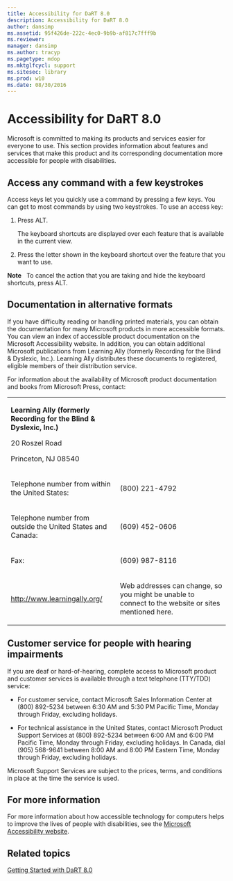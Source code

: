 ```yaml
---
title: Accessibility for DaRT 8.0
description: Accessibility for DaRT 8.0
author: dansimp
ms.assetid: 95f426de-222c-4ec0-9b9b-af817c7fff9b
ms.reviewer: 
manager: dansimp
ms.author: tracyp
ms.pagetype: mdop
ms.mktglfcycl: support
ms.sitesec: library
ms.prod: w10
ms.date: 08/30/2016
---
```



# Accessibility for DaRT 8.0


Microsoft is committed to making its products and services easier for everyone to use. This section provides information about features and services that make this product and its corresponding documentation more accessible for people with disabilities.

## Access any command with a few keystrokes


Access keys let you quickly use a command by pressing a few keys. You can get to most commands by using two keystrokes. To use an access key:

1.  Press ALT.

    The keyboard shortcuts are displayed over each feature that is available in the current view.

2.  Press the letter shown in the keyboard shortcut over the feature that you want to use.

**Note**  
To cancel the action that you are taking and hide the keyboard shortcuts, press ALT.

 

## Documentation in alternative formats


If you have difficulty reading or handling printed materials, you can obtain the documentation for many Microsoft products in more accessible formats. You can view an index of accessible product documentation on the Microsoft Accessibility website. In addition, you can obtain additional Microsoft publications from Learning Ally (formerly Recording for the Blind & Dyslexic, Inc.). Learning Ally distributes these documents to registered, eligible members of their distribution service.

For information about the availability of Microsoft product documentation and books from Microsoft Press, contact:

<table>
<colgroup>
<col width="50%" />
<col width="50%" />
</colgroup>
<tbody>
<tr class="odd">
<td align="left"><p><strong>Learning Ally (formerly Recording for the Blind &amp; Dyslexic, Inc.)</strong></p>
<p>20 Roszel Road</p>
<p>Princeton, NJ 08540</p></td>
<td align="left"><p></p></td>
</tr>
<tr class="even">
<td align="left"><p>Telephone number from within the United States:</p></td>
<td align="left"><p>(800) 221-4792</p></td>
</tr>
<tr class="odd">
<td align="left"><p>Telephone number from outside the United States and Canada:</p></td>
<td align="left"><p>(609) 452-0606</p></td>
</tr>
<tr class="even">
<td align="left"><p>Fax:</p></td>
<td align="left"><p>(609) 987-8116</p></td>
</tr>
<tr class="odd">
<td align="left"><p><a href="https://go.microsoft.com/fwlink/?linkid=239" data-raw-source="[http://www.learningally.org/](https://go.microsoft.com/fwlink/?linkid=239)">http://www.learningally.org/</a></p></td>
<td align="left"><p>Web addresses can change, so you might be unable to connect to the website or sites mentioned here.</p></td>
</tr>
</tbody>
</table>

 

## Customer service for people with hearing impairments


If you are deaf or hard-of-hearing, complete access to Microsoft product and customer services is available through a text telephone (TTY/TDD) service:

-   For customer service, contact Microsoft Sales Information Center at (800) 892-5234 between 6:30 AM and 5:30 PM Pacific Time, Monday through Friday, excluding holidays.

-   For technical assistance in the United States, contact Microsoft Product Support Services at (800) 892-5234 between 6:00 AM and 6:00 PM Pacific Time, Monday through Friday, excluding holidays. In Canada, dial (905) 568-9641 between 8:00 AM and 8:00 PM Eastern Time, Monday through Friday, excluding holidays.

Microsoft Support Services are subject to the prices, terms, and conditions in place at the time the service is used.

## For more information


For more information about how accessible technology for computers helps to improve the lives of people with disabilities, see the [Microsoft Accessibility website](https://go.microsoft.com/fwlink/?linkid=8431).

## Related topics


[Getting Started with DaRT 8.0](getting-started-with-dart-80-dart-8.md)

 

 





